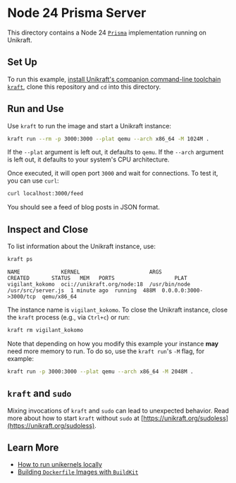 # Node 24 Prisma Server

This directory contains a Node 24 [`Prisma`](https://www.prisma.io/) implementation running on Unikraft.

## Set Up

To run this example, [install Unikraft's companion command-line toolchain `kraft`](https://unikraft.org/docs/cli), clone this repository and `cd` into this directory.

## Run and Use

Use `kraft` to run the image and start a Unikraft instance:

```bash
kraft run --rm -p 3000:3000 --plat qemu --arch x86_64 -M 1024M .
```

If the `--plat` argument is left out, it defaults to `qemu`.
If the `--arch` argument is left out, it defaults to your system's CPU architecture.

Once executed, it will open port `3000` and wait for connections.
To test it, you can use `curl`:

```bash
curl localhost:3000/feed
```

You should see a feed of blog posts in JSON format.

## Inspect and Close

To list information about the Unikraft instance, use:

```bash
kraft ps
```

```text
NAME             KERNEL                      ARGS                              CREATED       STATUS   MEM   PORTS                   PLAT
vigilant_kokomo  oci://unikraft.org/node:18  /usr/bin/node /usr/src/server.js  1 minute ago  running  488M  0.0.0.0:3000->3000/tcp  qemu/x86_64
```

The instance name is `vigilant_kokomo`.
To close the Unikraft instance, close the `kraft` process (e.g., via `Ctrl+c`) or run:

```bash
kraft rm vigilant_kokomo
```

Note that depending on how you modify this example your instance **may** need more memory to run.
To do so, use the `kraft run`'s `-M` flag, for example:

```bash
kraft run -p 3000:3000 --plat qemu --arch x86_64 -M 2048M .
```

## `kraft` and `sudo`

Mixing invocations of `kraft` and `sudo` can lead to unexpected behavior.
Read more about how to start `kraft` without `sudo` at [https://unikraft.org/sudoless](https://unikraft.org/sudoless).

## Learn More

- [How to run unikernels locally](https://unikraft.org/docs/cli/running)
- [Building `Dockerfile` Images with `BuildKit`](https://unikraft.org/guides/building-dockerfile-images-with-buildkit)
